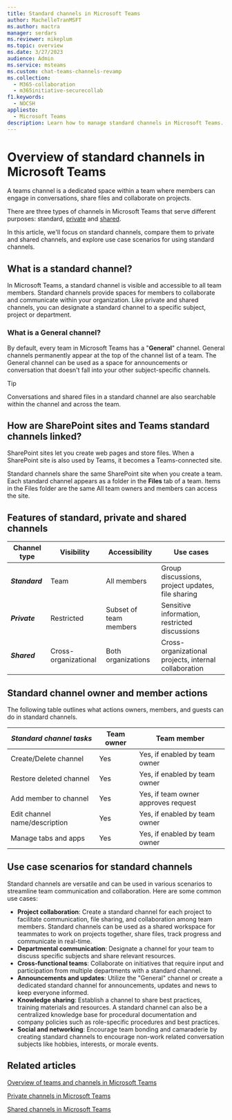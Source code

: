 ```yaml
---
title: Standard channels in Microsoft Teams
author: MachelleTranMSFT
ms.author: mactra
manager: serdars
ms.reviewer: mikeplum
ms.topic: overview
ms.date: 3/27/2023
audience: Admin
ms.service: msteams
ms.custom: chat-teams-channels-revamp
ms.collection: 
  - M365-collaboration
  - m365initiative-securecollab
f1.keywords: 
  - NOCSH
appliesto: 
  - Microsoft Teams
description: Learn how to manage standard channels in Microsoft Teams.
---
```

# Overview of standard channels in Microsoft Teams

A teams channel is a dedicated space within a team where members can engage in conversations, share files and collaborate on projects.

There are three types of channels in Microsoft Teams that serve different purposes: standard, [private](private-channels.md) and [shared](shared-channels.md).

In this article, we'll focus on standard channels, compare them to private and shared channels, and explore use case scenarios for using standard channels.

## What is a standard channel?

 In Microsoft Teams, a standard channel is visible and accessible to all team members. Standard channels provide spaces for members to collaborate and communicate within your organization. Like private and shared channels, you can designate a standard channel to a specific subject, project or department.

### What is a General channel?

By default, every team in Microsoft Teams has a "**General**" channel. General channels permanently appear at the top of the channel list of a team. The General channel can be used as a space for announcements or conversation that doesn't fall into your other subject-specific channels.

> [!TIP]
> Conversations and shared files in a standard channel are also searchable within the channel and across the team.

## How are SharePoint sites and Teams standard channels linked?

SharePoint sites let you create web pages and store files. When a SharePoint site is also used by Teams, it becomes a Teams-connected site.

 Standard channels share the same SharePoint site when you create a team. Each standard channel appears as a folder in the **Files** tab of a team. Items in the Files folder are the same All team owners and members can access the site.

## Features of standard, private and shared channels

|  Channel type | Visibility | Accessibility | Use cases |
|--------------|------------|--------------|-----------|
| ***Standard***    | Team       | All members  | Group discussions, project updates, file sharing |
| ***Private***      | Restricted | Subset of team members | Sensitive information, restricted discussions |
| ***Shared***       | Cross-organizational | Both organizations | Cross-organizational projects, internal collaboration

## Standard channel owner and member actions

The following table outlines what actions owners, members, and guests can do in standard channels.

|***Standard channel tasks*** | **Team owner** | **Team member**|
|----|----|----|
|Create/Delete channel  |     Yes    |    Yes, if enabled by team owner      |
| Restore deleted channel    |    Yes    |    Yes, if enabled by team owner    |
|Add member to channel    |    Yes    |    Yes, if team owner approves request    |
|Edit channel name/description    |    Yes     |     Yes, if enabled by team owner    |
Manage tabs and apps    |    Yes    |    Yes, if enabled by team owner    |

## Use case scenarios for standard channels

Standard channels are versatile and can be used in various scenarios to streamline team communication and collaboration. Here are some common use cases:

- **Project collaboration**: Create a standard channel for each project to facilitate communication, file sharing, and collaboration among team members. Standard channels can be used as a shared workspace for teammates to work on projects together, share files, track progress and communicate in real-time.
- **Departmental communication**: Designate a channel for your team to discuss specific subjects and share relevant resources.
- **Cross-functional teams**: Collaborate on initiatives that require input and participation from multiple departments with a standard channel.
- **Announcements and updates**: Utilize the "General" channel or create a dedicated standard channel for announcements, updates and news to keep everyone informed.
- **Knowledge sharing**: Establish a channel to share best practices, training materials and resources. A standard channel can also be a centralized knowledge base for procedural documentation and company policies such as role-specific procedures and best practices.
- **Social and networking**: Encourage team bonding and camaraderie by creating standard channels to encourage non-work related conversation subjects like hobbies, interests, or morale events.

## Related articles

[Overview of teams and channels in Microsoft Teams](teams-channels-overview.md)

[Private channels in Microsoft Teams](private-channels.md)

[Shared channels in Microsoft Teams](shared-channels.md)
